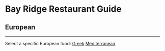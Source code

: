 # Bay Ridge Restaurant Guide
## European
---
Select a specific European food:
[Greek](greek.md)
[Mediterranean](mediterranean.md)
